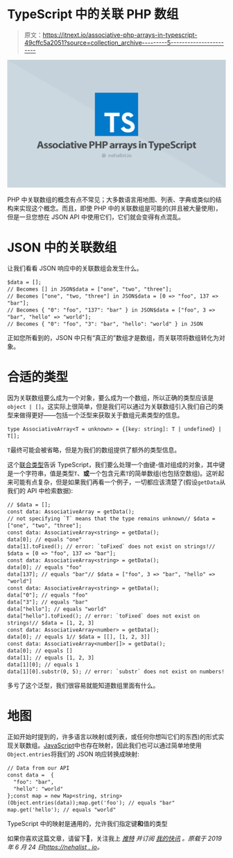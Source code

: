 # TypeScript 中的关联 PHP 数组

> 原文：<https://itnext.io/associative-php-arrays-in-typescript-49cffc5a2051?source=collection_archive---------5----------------------->

![](img/b2cc9d571fedb1a0fdf2cd606861744a.png)

PHP 中关联数组的概念有点不常见；大多数语言用地图、列表、字典或类似的结构来实现这个概念。而且，即使 PHP 中的关联数组是可能的(并且被大量使用)，但是一旦您想在 JSON API 中使用它们，它们就会变得有点混乱。

# JSON 中的关联数组

让我们看看 JSON 响应中的关联数组会发生什么。

```
$data = []; 
// Becomes [] in JSON$data = ["one", "two", "three"];
// Becomes ["one", "two, "three"] in JSON$data = [0 => "foo", 137 => "bar"];
// Becomes { "0": "foo", "137": "bar" } in JSON$data = ["foo", 3 => "bar", "hello" => "world"];
// Becomes { "0": "foo", "3": "bar", "hello": "world" } in JSON
```

正如您所看到的，JSON 中只有“真正的”数组才是数组，而关联项将数组转化为对象。

# 合适的类型

因为关联数组要么成为一个对象，要么成为一个数组，所以正确的类型应该是`object | []`。这实际上很简单，但是我们可以通过为关联数组引入我们自己的类型来做得更好——包括一个泛型来获取关于数组元素类型的信息。

```
type AssociativeArray<T = unknown> = {[key: string]: T | undefined} | T[];
```

`T`最终可能会被省略，但是为我们的数组提供了额外的类型信息。

这个[联合类型](https://www.typescriptlang.org/docs/handbook/advanced-types.html#union-types)告诉 TypeScript，我们要么处理一个由键-值对组成的对象，其中键是一个字符串，值是类型`T`、**或**一个包含元素`T`的简单数组(也包括空数组)。这听起来可能有点复杂，但是如果我们再看一个例子，一切都应该清楚了(假设`getData`从我们的 API 中检索数据):

```
// $data = [];
const data: AssociativeArray = getData(); 
// not specifying `T` means that the type remains unknown// $data = ["one", "two", "three"];
const data: AssociativeArray<string> = getData();
data[0]; // equals "one"
data[1].toFixed(); // error: `toFixed` does not exist on strings!// $data = [0 => "foo", 137 => "bar"];
const data: AssociativeArray<string> = getData();
data[0]; // equals "foo"
data[137]; // equals "bar"// $data = ["foo", 3 => "bar", "hello" => "world"]
const data: AssociativeArray<string> = getData();
data["0"]; // equals "foo"
data["3"]; // equals "bar"
data["hello"]; // equals "world"
data["hello"].toFixed(); // error: `toFixed` does not exist on strings!// $data = [1, 2, 3]
const data: AssociativeArray<number> = getData();
data[0]; // equals 1// $data = [[], [1, 2, 3]]
const data: AssociativeArray<number[]> = getData();
data[0]; // equals []
data[1]; // equals [1, 2, 3]
data[1][0]; // equals 1
data[1][0].substr(0, 5); // error: `substr` does not exist on numbers!
```

多亏了这个泛型，我们很容易就能知道数组里面有什么。

# 地图

正如开始时提到的，许多语言以映射(或列表，或任何你想叫它们的东西)的形式实现关联数组。[JavaScript](https://developer.mozilla.org/en-US/docs/Web/JavaScript/Reference/Global_Objects/Map)中也存在映射，因此我们也可以通过简单地使用`Object.entries`将我们的 JSON 响应转换成映射:

```
// Data from our API
const data =  {
  "foo": "bar",
  "hello": "world"
};const map = new Map<string, string>(Object.entries(data));map.get('foo'); // equals "bar"
map.get('hello'); // equals "world"
```

TypeScript 中的映射是通用的，允许我们指定键**和**值的类型

如果你喜欢这篇文章，请留下👏，关注我上 [*推特*](https://twitter.com/nehalist) *并订阅* [*我的快讯*](https://nehalist.io/newsletter/) *。原载于 2019 年 6 月 24 日*[*https://nehalist . io*](https://nehalist.io/associative-php-arrays-in-typescript)*。*
